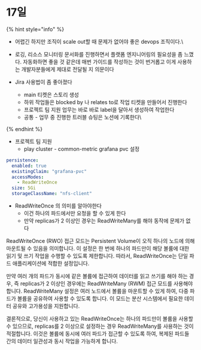 # 17일

{% hint style="info" %}
* 어렵긴 하지만 조직이 scale out할 때 문제가 없어야 좋은 devops 조직이다.\

* 로깅, 리소스 모니터링 문서화를 진행하면서 플랫폼 엔지니어링의 필요성을 좀 느꼈다. 자동화하면 좋을 것 같은데 매번 가이드를 작성하는 것이 번거롭고 이게 사용하는 개발자분들에게 제대로 전달될 지 의문이다



* Jira 사용법이 좀 좋아졌다
  * main 티켓은 스토리 생성
  * 하위 작업들은 blocked by 나 relates to로 작업 티켓을 만들어서 진행한다
  * 프로젝트 팀 지원 업무는 바로 바로 label을 달아서 생성하여 작업한다
  * 공통 - 업무 중 진행한 트러블 슈팅은 노션에 기록한다\

{% endhint %}



* 프로젝트 팀 지원
  * play cluster - common-metric grafana pvc 설정

```yaml
persistence:
  enabled: true
  existingClaim: "grafana-pvc"
  accessModes:
    - ReadWriteOnce
  size: 5Gi
  storageClassName: "nfs-client"
```

* ReadWriteOnce 의 의미를 알아야한다
  * 이건 하나의 파드에서만 요청을 할 수 있게 한다
  * 만약 replicas가 2 이상인 경우는 ReadWriteMany를 해야 동작에 문제가 없다

ReadWriteOnce (RWO) 접근 모드는 Persistent Volume이 오직 하나의 노드에 의해 마운트될 수 있음을 의미합니다. 이 설정은 한 번에 하나의 파드만이 해당 볼륨에 대한 읽기 및 쓰기 작업을 수행할 수 있도록 제한합니다. 따라서, ReadWriteOnce는 단일 파드 애플리케이션에 적합한 설정입니다.

만약 여러 개의 파드가 동시에 같은 볼륨에 접근하여 데이터를 읽고 쓰기를 해야 하는 경우, 즉 replicas가 2 이상인 경우에는 ReadWriteMany (RWM) 접근 모드를 사용해야 합니다. ReadWriteMany 설정은 여러 노드에서 볼륨을 마운트할 수 있게 하여, 다중 파드가 볼륨을 공유하여 사용할 수 있도록 합니다. 이 모드는 분산 시스템에서 필요한 데이터 공유와 고가용성을 지원합니다.

결론적으로, 당신이 사용하고 있는 ReadWriteOnce는 하나의 파드만이 볼륨을 사용할 수 있으므로, replicas를 2 이상으로 설정하는 경우 ReadWriteMany를 사용하는 것이 적절합니다. 이것은 볼륨에 동시에 여러 파드가 접근할 수 있도록 하여, 복제된 파드들 간의 데이터 일관성과 동시 작업을 가능하게 합니다.


